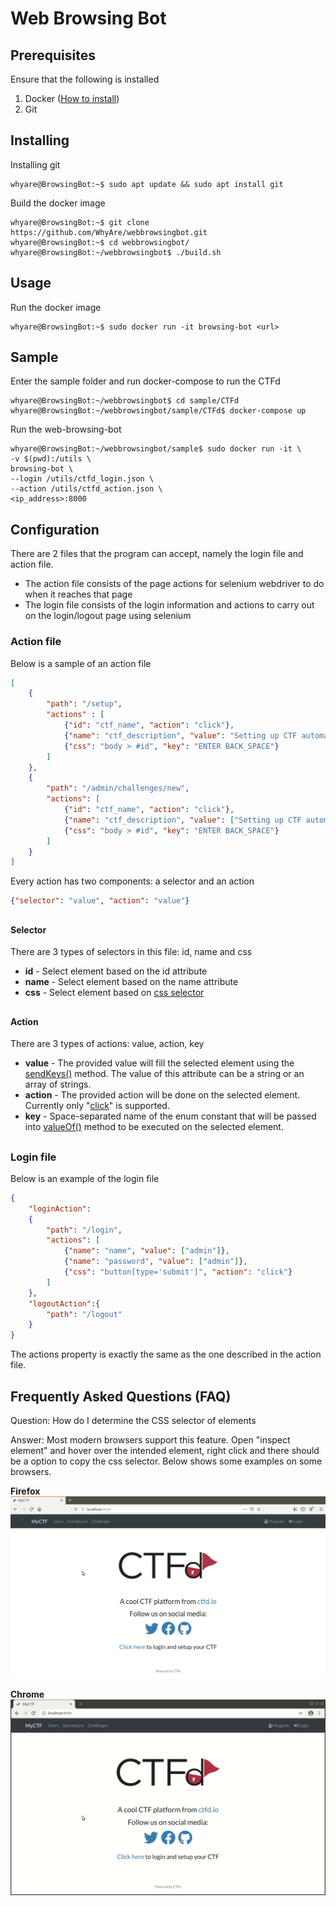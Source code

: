 # Web Browsing Bot

## Prerequisites
Ensure that the following is installed
1. Docker ([How to install](https://docs.docker.com/install/ "https://docs.docker.com/install/"))
2. Git

## Installing
Installing git
```console
whyare@BrowsingBot:~$ sudo apt update && sudo apt install git
```

Build the docker image
```console
whyare@BrowsingBot:~$ git clone https://github.com/WhyAre/webbrowsingbot.git
whyare@BrowsingBot:~$ cd webbrowsingbot/
whyare@BrowsingBot:~/webbrowsingbot$ ./build.sh
```

## Usage
Run the docker image
```console
whyare@BrowsingBot:~$ sudo docker run -it browsing-bot <url>
```

## Sample
Enter the sample folder and run docker-compose to run the CTFd
```console
whyare@BrowsingBot:~/webbrowsingbot$ cd sample/CTFd
whyare@BrowsingBot:~/webbrowsingbot/sample/CTFd$ docker-compose up
```

Run the web-browsing-bot
```console
whyare@BrowsingBot:~/webbrowsingbot/sample$ sudo docker run -it \
-v $(pwd):/utils \
browsing-bot \
--login /utils/ctfd_login.json \
--action /utils/ctfd_action.json \
<ip_address>:8000
```


## Configuration
There are 2 files that the program can accept, namely the login file and action file.
* The action file consists of the page actions for selenium webdriver to do when it reaches that page
* The login file consists of the login information and actions to carry out on the login/logout page using selenium

### Action file
Below is a sample of an action file
```json
[
    {
        "path": "/setup",
        "actions" : [
            {"id": "ctf_name", "action": "click"},
            {"name": "ctf_description", "value": "Setting up CTF automatically"},
            {"css": "body > #id", "key": "ENTER BACK_SPACE"}
        ]
    },
    {
        "path": "/admin/challenges/new",
        "actions": [
            {"id": "ctf_name", "action": "click"},
            {"name": "ctf_description", "value": ["Setting up CTF automatically", "Text #2"]},
            {"css": "body > #id", "key": "ENTER BACK_SPACE"}
        ]
    }
]
```
Every action has two components: a selector and an action
```json
{"selector": "value", "action": "value"}
```
##
#### Selector
There are 3 types of selectors in this file: id, name and css
* **id** - Select element based on the id attribute
* **name** - Select element based on the name attribute
* **css** - Select element based on [css selector]("https://www.w3schools.com/cssref/css_selectors.asp" "CSS Selector Reference")

##
#### Action
There are 3 types of actions: value, action, key

* **value** - The provided value will fill the selected element using the [sendKeys()](https://selenium.dev/selenium/docs/api/java/org/openqa/selenium/WebElement.html#sendKeys-java.lang.CharSequence...- "sendKeys() documentation") method. The value of this attribute can be a string or an array of strings.
* **action** - The provided action will be done on the selected element. Currently only "[click](https://selenium.dev/selenium/docs/api/java/org/openqa/selenium/WebElement.html#click-- "click() documentation")" is supported. 
* **key** - Space-separated name of the enum constant that will be passed into [valueOf()](https://selenium.dev/selenium/docs/api/java/org/openqa/selenium/Keys.html#valueOf-java.lang.String-) method to be executed on the selected element.
##
### Login file
Below is an example of the login file
```json
{
    "loginAction": 
    {
        "path": "/login",
        "actions": [
            {"name": "name", "value": ["admin"]},
            {"name": "password", "value": ["admin"]},
            {"css": "button[type='submit']", "action": "click"}
        ]
    },
    "logoutAction":{
        "path": "/logout"
    }
}
```
The actions property is exactly the same as the one described in the action file. 

## Frequently Asked Questions (FAQ)
Question: How do I determine the CSS selector of elements

Answer: Most modern browsers support this feature. Open "inspect element" and hover over the intended element, right click and there should be a option to copy the css selector. Below shows some examples on some browsers.

**Firefox**
![Copying css selector in firefox](resources/gif/CSS_Selector_Firefox.gif)

**Chrome**
![Copying css selector in chrome](resources/gif/CSS_Selector_Chrome.gif)
